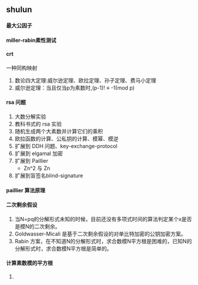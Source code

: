## shulun
#### 最大公因子
#### miller-rabin素性测试
#### crt
一种同构映射
1. 数论四大定理:威尔逊定理、欧拉定理、孙子定理、费马小定理
2. 威尔逊定理：当且仅当p为素数时,(p-1)! ≡ -1(mod p)
#### rsa 问题
1. 大数分解实验
2. 教科书式的 rsa 实验
3. 随机生成两个大素数并计算它们的乘积
4. 欧拉函数的计算、公私钥的计算、模幂、模逆
5. 扩展到 DDH 问题、key-exchange-protocol
6. 扩展到 elgamal 加密
7. 扩展到 Paillier
    - Zn^2 与 Zn
8. 扩展到盲签名blind-signature
#### paillier 算法原理
#### 二次剩余假设
1. 当N=pq的分解形式未知的时候，目前还没有多项式时间的算法判定某个x是否是模N的二次剩余。
2. Goldwasser-Micali 是基于二次剩余假设的对单比特加密的公钥加密方案。
3. Rabin 方案，在不知道N的分解形式时，求合数模N平方根是困难的，已知N的分解形式时，求合数模N平方根是简单的。
#### 计算素数模的平方根
1. 